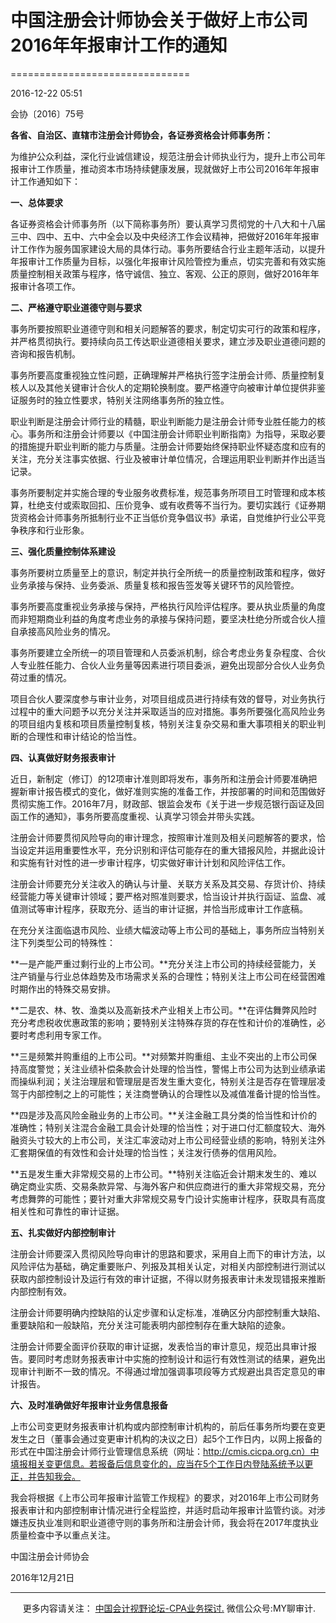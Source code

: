 ﻿# 中国注册会计师协会关于做好上市公司2016年年报审计工作的通知
===============================

2016-12-22 05:51

会协〔2016〕75号

**各省、自治区、直辖市注册会计师协会，各证券资格会计师事务所：**

为维护公众利益，深化行业诚信建设，规范注册会计师执业行为，提升上市公司年报审计工作质量，推动资本市场持续健康发展，现就做好上市公司2016年年报审计工作通知如下：

**一、总体要求**

各证券资格会计师事务所（以下简称事务所）要认真学习贯彻党的十八大和十八届三中、四中、五中、六中全会以及中央经济工作会议精神，把做好2016年年报审计工作作为服务国家建设大局的具体行动。事务所要结合行业主题年活动，以提升年报审计工作质量为目标，以强化年报审计风险管控为重点，切实完善和有效实施质量控制相关政策与程序，恪守诚信、独立、客观、公正的原则，做好2016年年报审计各项工作。

**二、严格遵守职业道德守则与要求**

事务所要按照职业道德守则和相关问题解答的要求，制定切实可行的政策和程序，并严格贯彻执行。要持续向员工传达职业道德相关要求，建立涉及职业道德问题的咨询和报告机制。

事务所要高度重视独立性问题，正确理解并严格执行签字注册会计师、质量控制复核人以及其他关键审计合伙人的定期轮换制度。要严格遵守向被审计单位提供非鉴证服务时的独立性要求，特别关注网络事务所的独立性。

职业判断是注册会计师行业的精髓，职业判断能力是注册会计师专业胜任能力的核心。事务所和注册会计师要以《中国注册会计师职业判断指南》为指导，采取必要的措施提升职业判断的能力与质量。注册会计师要始终保持职业怀疑态度和应有的关注，充分关注事实依据、行业及被审计单位情况，合理运用职业判断并作出适当记录。

事务所要制定并实施合理的专业服务收费标准，规范事务所项目工时管理和成本核算，杜绝支付或索取回扣、压价竞争、或有收费等不当行为。要切实践行《证券期货资格会计师事务所抵制行业不正当低价竞争倡议书》承诺，自觉维护行业公平竞争秩序和行业形象。

**三、强化质量控制体系建设**

事务所要树立质量至上的意识，制定并执行全所统一的质量控制政策和程序，做好业务承接与保持、业务委派、质量复核和报告签发等关键环节的风险管控。

事务所要高度重视业务承接与保持，严格执行风险评估程序。要从执业质量的角度而非短期商业利益的角度考虑业务的承接与保持问题，要坚决杜绝分所或合伙人擅自承接高风险业务的情况。

事务所要建立全所统一的项目管理和人员委派机制，综合考虑业务复杂程度、合伙人专业胜任能力、合伙人业务量等因素进行项目委派，避免出现部分合伙人业务负荷过重的情况。

项目合伙人要深度参与审计业务，对项目组成员进行持续有效的督导，对业务执行过程中的重大问题予以充分关注并采取适当的应对措施。事务所要强化高风险业务的项目组内复核和项目质量控制复核，特别关注复杂交易和重大事项相关的职业判断的合理性和审计结论的恰当性。

**四、认真做好财务报表审计**

近日，新制定（修订）的12项审计准则即将发布，事务所和注册会计师要准确把握新审计报告模式的变化，做好准则实施的准备工作，并按部署的时间和范围做好贯彻实施工作。2016年7月，财政部、银监会发布《关于进一步规范银行函证及回函工作的通知》，事务所要高度重视、认真学习领会并带头实践。

注册会计师要贯彻风险导向的审计理念，按照审计准则及相关问题解答的要求，恰当设定并运用重要性水平，充分识别和评估可能存在的重大错报风险，并据此设计和实施有针对性的进一步审计程序，切实做好审计计划和风险评估工作。

注册会计师要充分关注收入的确认与计量、关联方关系及其交易、存货计价、持续经营能力等关键审计领域；要严格对照准则要求，恰当设计并执行函证、监盘、减值测试等审计程序，获取充分、适当的审计证据，并恰当形成审计工作底稿。

在充分关注面临退市风险、业绩大幅波动等上市公司的基础上，事务所应当特别关注下列类型公司的特殊性：

**一是产能严重过剩行业的上市公司。**充分关注上市公司的持续经营能力，关注产销量与行业总体趋势及市场需求关系的合理性；特别关注上市公司在经营困难时期作出的特殊交易安排。

**二是农、林、牧、渔类以及高新技术产业相关上市公司。**在评估舞弊风险时充分考虑税收优惠政策的影响；要特别关注特殊存货的存在性和计价的准确性，必要时考虑利用专家工作。

**三是频繁并购重组的上市公司。**对频繁并购重组、主业不突出的上市公司保持高度警觉；关注业绩补偿条款会计处理的恰当性，警惕上市公司为达到业绩承诺而操纵利润；关注治理层和管理层是否发生重大变化，特别关注是否存在管理层凌驾于内部控制之上的可能性；关注商誉确认的合理性以及减值准备计提的恰当性。

**四是涉及高风险金融业务的上市公司。**关注金融工具分类的恰当性和计价的准确性；特别关注混合金融工具会计处理的恰当性；对于进口付汇额度较大、海外融资头寸较大的上市公司，关注汇率波动对上市公司经营业绩的影响，特别关注外汇套期保值的有效性和会计处理的恰当性；关注发行债券的信用风险。

**五是发生重大非常规交易的上市公司。**特别关注临近会计期末发生的、难以确定商业实质、交易条款异常、与海外客户和供应商进行的重大非常规交易，充分考虑舞弊的可能性；要针对重大非常规交易专门设计实施审计程序，获取具有高度相关性和可靠性的审计证据。

**五、扎实做好内部控制审计**

注册会计师要深入贯彻风险导向审计的思路和要求，采用自上而下的审计方法，以风险评估为基础，确定重要账户、列报及其相关认定，对相关内部控制进行测试以获取内部控制设计及运行有效的审计证据，不得以财务报表审计未发现错报来推断内部控制有效。

注册会计师要明确内控缺陷的认定步骤和认定标准，准确区分内部控制重大缺陷、重要缺陷和一般缺陷，充分关注可能表明内部控制存在重大缺陷的迹象。

注册会计师要全面评价获取的审计证据，发表恰当的审计意见，规范出具审计报告。要同时考虑财务报表审计中实施的控制设计和运行有效性测试的结果，避免出现审计判断不一致的情况。不得通过增加强调事项段等方式规避出具否定意见的审计报告。

**六、及时准确做好年报审计业务信息报备**

上市公司变更财务报表审计机构或内部控制审计机构的，前后任事务所均要在变更发生之日（董事会通过变更审计机构的决议之日）起5个工作日内，以网上报备的形式在中国注册会计师行业管理信息系统（网址：http://cmis.cicpa.org.cn）中填报相关变更信息。若报备后信息变化的，应当在5个工作日内登陆系统予以更正，并告知我会。

我会将根据《上市公司年报审计监管工作规程》的要求，对2016年上市公司财务报表审计和内部控制审计情况进行全程监控，并适时启动年报审计监管约谈。对涉嫌违反执业准则和职业道德守则的事务所和注册会计师，我会将在2017年度执业质量检查中予以重点关注。

中国注册会计师协会

2016年12月21日

* * *

     更多内容请关注： [中国会计视野论坛-CPA业务探讨.](https://bbs.esnai.com/thread-5354530-1-3.html) 微信公众号:MY聊审计.